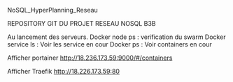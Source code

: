 NoSQL_HyperPlanning_Reseau

REPOSITORY GIT DU PROJET RESEAU NOSQL B3B

Au lancement des serveurs.
Docker node ps : verification du swarm
Docker service ls : Voir les service en cour
Docker ps : Voir containers en cour

Afficher portainer 
http://18.236.173.59:9000/#/containers

Afficher Traefik
http://18.226.173.59:80